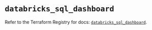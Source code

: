 # `databricks_sql_dashboard`

Refer to the Terraform Registry for docs: [`databricks_sql_dashboard`](https://registry.terraform.io/providers/databricks/databricks/1.81.1/docs/resources/sql_dashboard).
